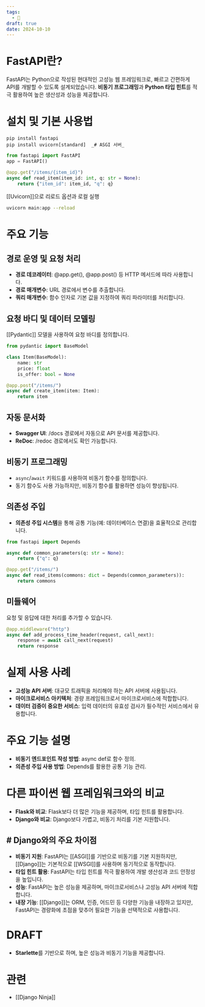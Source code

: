 ```yaml
---
tags:
  - 🌱
draft: true
date: 2024-10-10
---
```


# FastAPI란?

FastAPI는 Python으로 작성된 현대적인 고성능 웹 프레임워크로, 빠르고 간편하게 API를 개발할 수 있도록 설계되었습니다. **비동기 프로그래밍**과 **Python 타입 힌트**를 적극 활용하여 높은 생산성과 성능을 제공합니다.

# 설치 및 기본 사용법

```
pip install fastapi
pip install uvicorn[standard]  _# ASGI 서버_
```

```python
from fastapi import FastAPI
app = FastAPI()

@app.get("/items/{item_id}")
async def read_item(item_id: int, q: str = None):
    return {"item_id": item_id, "q": q}
```
  
[[Uvicorn]]으로 리로드 옵션과 로컬 실행

```sh
uvicorn main:app --reload
```

# 주요 기능

## 경로 운영 및 요청 처리

- **경로 데코레이터**: @app.get(), @app.post() 등 HTTP 메서드에 따라 사용합니다.
- **경로 매개변수**: URL 경로에서 변수를 추출합니다.
- **쿼리 매개변수**: 함수 인자로 기본 값을 지정하여 쿼리 파라미터를 처리합니다.

## 요청 바디 및 데이터 모델링

  [[Pydantic]] 모델을 사용하여 요청 바디를 정의합니다.

```python
from pydantic import BaseModel

class Item(BaseModel):
    name: str
    price: float
    is_offer: bool = None

@app.post("/items/")
async def create_item(item: Item):
    return item

```

## 자동 문서화

- **Swagger UI**: /docs 경로에서 자동으로 API 문서를 제공합니다.
- **ReDoc**: /redoc 경로에서도 확인 가능합니다.

## 비동기 프로그래밍

- `async`/`await` 키워드를 사용하여 비동기 함수를 정의합니다.
- 동기 함수도 사용 가능하지만, 비동기 함수를 활용하면 성능이 향상됩니다.

## 의존성 주입

- **의존성 주입 시스템**을 통해 공통 기능(예: 데이터베이스 연결)을 효율적으로 관리합니다.

```python
from fastapi import Depends

async def common_parameters(q: str = None):
    return {"q": q}

@app.get("/items/")
async def read_items(commons: dict = Depends(common_parameters)):
    return commons
```

## 미들웨어

요청 및 응답에 대한 처리를 추가할 수 있습니다.

```python
@app.middleware("http")
async def add_process_time_header(request, call_next):
    response = await call_next(request)
    return response
```

# 실제 사용 사례

- **고성능 API 서버**: 대규모 트래픽을 처리해야 하는 API 서버에 사용됩니다.
- **마이크로서비스 아키텍처**: 경량 프레임워크로서 마이크로서비스에 적합합니다.
- **데이터 검증이 중요한 서비스**: 입력 데이터의 유효성 검사가 필수적인 서비스에서 유용합니다.

# 주요 기능 설명

- **비동기 엔드포인트 작성 방법**: async def로 함수 정의.
- **의존성 주입 사용 방법**: Depends를 활용한 공통 기능 관리.

# 다른 파이썬 웹 프레임워크와의 비교

- **Flask와 비교**: Flask보다 더 많은 기능을 제공하며, 타입 힌트를 활용합니다.
- **Django와 비교**: Django보다 가볍고, 비동기 처리를 기본 지원합니다.

## # Django와의 주요 차이점

- **비동기 지원**: FastAPI는 [[ASGI]]를 기반으로 비동기를 기본 지원하지만, [[Django]]는 기본적으로 [[WSGI]]를 사용하며 동기적으로 동작합니다.
- **타입 힌트 활용**: FastAPI는 타입 힌트를 적극 활용하여 개발 생산성과 코드 안정성을 높입니다.
- **성능**: FastAPI는 높은 성능을 제공하며, 마이크로서비스나 고성능 API 서버에 적합합니다.
- **내장 기능**: [[Django]]는 ORM, 인증, 어드민 등 다양한 기능을 내장하고 있지만, FastAPI는 경량화에 초점을 맞추어 필요한 기능을 선택적으로 사용합니다.


# DRAFT

- **Starlette**를 기반으로 하며, 높은 성능과 비동기 기능을 제공합니다.

# 관련
- [[Django Ninja]]